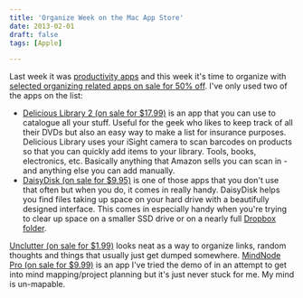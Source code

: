 ```yaml
---
title: 'Organize Week on the Mac App Store'
date: 2013-02-01
draft: false
tags: [Apple]

---
```


Last week it was [productivity apps](https://chrisenns.com/2013/01/productivity-mac-apps-on-sale/) and this week it's time to organize with [selected organizing related apps on sale for 50% off](http://georiot.co/1hS2). I've only used two of the apps on the list:

*   [Delicious Library 2 (on sale for $17.99)](http://target.georiot.com/Proxy.ashx?tsid=528&GR_URL=https%253A%252F%252Fitunes.apple.com%252Fus%252Fapp%252Fdelicious-library-2%252Fid403067185%253Fmt%253D12%2526uo%253D4%2526partnerId%253D30) is an app that you can use to catalogue all your stuff. Useful for the geek who likes to keep track of all their DVDs but also an easy way to make a list for insurance purposes. Delicious Library uses your iSight camera to scan barcodes on products so that you can quickly add items to your library. Tools, books, electronics, etc. Basically anything that Amazon sells you can scan in - and anything else you can add manually.
*   [DaisyDisk (on sale for $9.95)](http://target.georiot.com/Proxy.ashx?tsid=528&GR_URL=https%253A%252F%252Fitunes.apple.com%252Fus%252Fapp%252Fdaisydisk%252Fid411643860%253Fmt%253D12%2526uo%253D4%2526partnerId%253D30) is one of those apps that you don't use that often but when you do, it comes in really handy. DaisyDisk helps you find files taking up space on your hard drive with a beautifully designed interface. This comes in especially handy when you're trying to clear up space on a smaller SSD drive or on a nearly full [Dropbox folder](http://db.tt/czHe7sK).

[Unclutter (on sale for $1.99)](http://target.georiot.com/Proxy.ashx?tsid=528&GR_URL=https%253A%252F%252Fitunes.apple.com%252Fus%252Fapp%252Funclutter%252Fid577085396%253Fmt%253D12%2526uo%253D4%2526partnerId%253D30) looks neat as a way to organize links, random thoughts and things that usually just get dumped somewhere. [MindNode Pro (on sale for $9.99)](http://target.georiot.com/Proxy.ashx?tsid=528&GR_URL=https%253A%252F%252Fitunes.apple.com%252Fus%252Fapp%252Fmindnode-pro%252Fid402398561%253Fmt%253D12%2526uo%253D4%2526partnerId%253D30) is an app I've tried the demo of in an attempt to get into mind mapping/project planning but it's just never stuck for me. My mind is un-mapable.